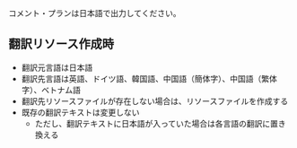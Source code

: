 ﻿コメント・プランは日本語で出力してください。

## 翻訳リソース作成時

* 翻訳元言語は日本語
* 翻訳先言語は英語、ドイツ語、韓国語、中国語（簡体字）、中国語（繁体字）、ベトナム語
* 翻訳先リソースファイルが存在しない場合は、リソースファイルを作成する
* 既存の翻訳テキストは変更しない
  * ただし、翻訳テキストに日本語が入っていた場合は各言語の翻訳に置き換える

